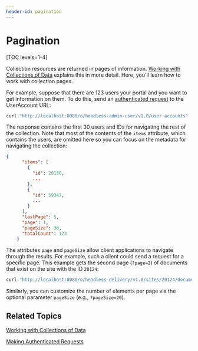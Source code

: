 ```yaml
---
header-id: pagination
---
```


# Pagination

[TOC levels=1-4]

Collection resources are returned in pages of information. 
[Working with Collections of Data](/docs/7-2/frameworks/-/knowledge_base/f/working-with-collections-of-data) 
explains this in more detail. Here, you'll learn how to work with collection 
pages. 

For example, suppose that there are 123 users your portal and you want to get 
information on them. To do this, send an 
[authenticated request](/docs/7-2/frameworks/-/knowledge_base/f/making-authenticated-requests) 
to the UserAccount URL: 

```bash
curl "http://localhost:8080/o/headless-admin-user/v1.0/user-accounts"  -u 'test@liferay.com:test'
```

The response contains the first 30 users and IDs for navigating the rest of the 
collection. Note that most of the contents of the `items` attribute, which 
contains the users, are omitted here so you can focus on the metadata for 
navigating the collection: 

```json
{
      "items": [
        {
          "id": 20130,
          ...
        },
        {
          "id": 59347,
          ...
        }
      ],
      "lastPage": 5,
      "page": 1,
      "pageSize": 30,
      "totalCount": 123
    }
```

The attributes `page` and `pageSize` allow client applications to navigate 
through the results. For example, such a client could send a request for a 
specific page. This example gets the second page (`?page=2`) of documents that 
exist on the site with the ID `20124`: 

```bash
curl "http://localhost:8080/o/headless-delivery/v1.0/sites/20124/documents?page=2"  -u 'test@liferay.com:test'
```

Similarly, you can customize the number of elements per page via the optional 
parameter `pageSize` (e.g., `?pageSize=20`). 

## Related Topics

[Working with Collections of Data](/docs/7-2/frameworks/-/knowledge_base/f/working-with-collections-of-data)

[Making Authenticated Requests](/docs/7-2/frameworks/-/knowledge_base/f/making-authenticated-requests)
